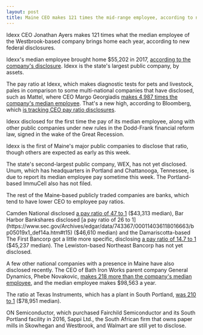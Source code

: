 ```yaml
---
layout: post
title: Maine CEO makes 121 times the mid-range employee, according to new disclosures
---
```


Idexx CEO Jonathan Ayers makes 121 times what the median employee of the Westbrook-based company brings home each year, according to new federal disclosures. 

Idexx's median employee brought home $55,202 in 2017, [according to the company's disclosure](https://www.sec.gov/Archives/edgar/data/874716/000120677418001021/idexx3324671-def14a.htm). Idexx is the state's largest public company, by assets.

The pay ratio at Idexx, which makes diagnostic tests for pets and livestock, pales in comparison to some multi-national companies that have disclosed, such as Mattel, where CEO Margo Georgiadis [makes 4,987 times the company's median employee](https://www.sec.gov/Archives/edgar/data/63276/000119312518108841/d482786ddef14a.htm). That's a new high, according to Bloomberg, which [is tracking CEO pay ratio disclosures](https://www.bloomberg.com/graphics/ceo-pay-ratio/).

Idexx disclosed for the first time the pay of its median employee, along with other public companies under new rules in the Dodd-Frank financial reform law, signed in the wake of the Great Recession. 

Idexx is the first of Maine's major public companies to disclose that ratio, though others are expected as early as this week. 

The state's second-largest public company, WEX, has not yet disclosed. Unum, which has headquarters in Portland and Chattanooga, Tennessee, is due to report its median employee pay sometime this week. The Portland-based ImmuCell also has not filed.

The rest of the Maine-based publicly traded companies are banks, which tend to have lower CEO to employee pay ratios. 

Camden National disclosed [a pay ratio of 47 to 1](https://www.sec.gov/Archives/edgar/data/750686/000075068618000080/proxy2017.htm#s983819d9049e4570bcf7998708ec4f2a) ($43,313 median),
Bar Harbor Bankshares disclosed [a pay ratio of 26 to 1](https://www.sec.gov/Archives/edgar/data/743367/000114036118016663/bp05019x1_def14a.htm#t15) ($46,610 median) and the Damariscotta-based The First Bancorp got a little more specific, disclosing [a pay ratio of 14.7 to 1](https://www.sec.gov/Archives/edgar/data/765207/000076520718000009/proxystatement2018.htm) ($45,237 median). The Lewiston-based Northeast Bancorp has not yet disclosed.

A few other national companies with a presence in Maine have also disclosed recently. The CEO of Bath Iron Works parent company General Dynamics, Phebe Novakovic, [makes 218 more than the company's median employee](https://www.sec.gov/Archives/edgar/data/40533/000119312518092111/d494330ddef14a.htm), and the median employee makes $98,563 a year. 

The ratio at Texas Instruments, which has a plant in South Portland, [was 210 to 1](https://www.sec.gov/Archives/edgar/data/97476/000119312518080243/d511269ddef14a.htm#toc511269_44) ($78,951 median). 

ON Semiconductor, which purchased Fairchild Semiconductor and its South Portland facility in 2016, Sappi Ltd., the South African firm that owns paper mills in Skowhegan and Westbrook, and Walmart are still yet to disclose.